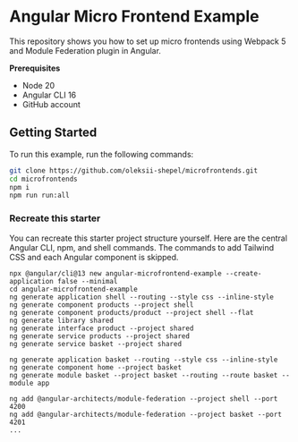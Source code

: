 # Angular Micro Frontend Example

This repository shows you how to set up micro frontends using Webpack 5 and Module Federation plugin in Angular.

**Prerequisites**

* Node 20
* Angular CLI 16
* GitHub account

## Getting Started

To run this example, run the following commands:

```bash
git clone https://github.com/oleksii-shepel/microfrontends.git
cd microfrontends
npm i
npm run run:all
```

### Recreate this starter

You can recreate this starter project structure yourself. Here are the central Angular CLI, npm, and shell commands. The commands to add Tailwind CSS and each Angular component is skipped.

```shell
npx @angular/cli@13 new angular-microfrontend-example --create-application false --minimal
cd angular-microfrontend-example
ng generate application shell --routing --style css --inline-style
ng generate component products --project shell
ng generate component products/product --project shell --flat
ng generate library shared
ng generate interface product --project shared
ng generate service products --project shared
ng generate service basket --project shared

ng generate application basket --routing --style css --inline-style
ng generate component home --project basket
ng generate module basket --project basket --routing --route basket --module app

ng add @angular-architects/module-federation --project shell --port 4200
ng add @angular-architects/module-federation --project basket --port 4201
...
```